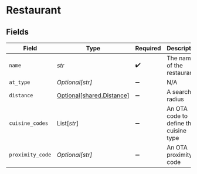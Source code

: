 # Restaurant


## Fields

| Field                                                        | Type                                                         | Required                                                     | Description                                                  | Example                                                      |
| ------------------------------------------------------------ | ------------------------------------------------------------ | ------------------------------------------------------------ | ------------------------------------------------------------ | ------------------------------------------------------------ |
| `name`                                                       | *str*                                                        | :heavy_check_mark:                                           | The name of the restaurant                                   |                                                              |
| `at_type`                                                    | *Optional[str]*                                              | :heavy_minus_sign:                                           | N/A                                                          | Restaurant                                                   |
| `distance`                                                   | [Optional[shared.Distance]](../../models/shared/distance.md) | :heavy_minus_sign:                                           | A search radius                                              |                                                              |
| `cuisine_codes`                                              | List[*str*]                                                  | :heavy_minus_sign:                                           | An OTA code to define the cuisine type                       | 12                                                           |
| `proximity_code`                                             | *Optional[str]*                                              | :heavy_minus_sign:                                           | An OTA proximity code                                        |                                                              |